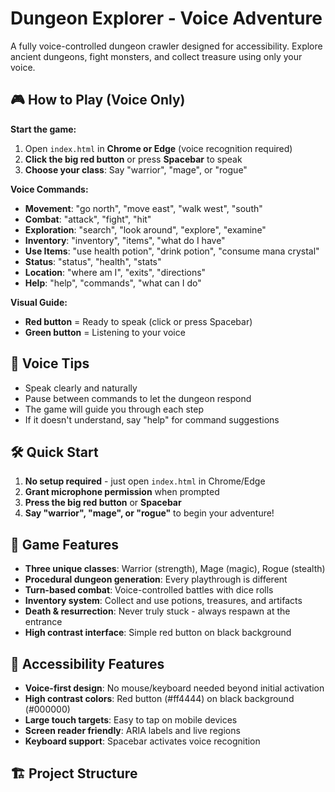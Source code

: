 # Dungeon Explorer - Voice Adventure

A fully voice-controlled dungeon crawler designed for accessibility. Explore ancient dungeons, fight monsters, and collect treasure using only your voice.

## 🎮 How to Play (Voice Only)

**Start the game:**
1. Open `index.html` in **Chrome or Edge** (voice recognition required)
2. **Click the big red button** or press **Spacebar** to speak
3. **Choose your class**: Say "warrior", "mage", or "rogue"

**Voice Commands:**
- **Movement**: "go north", "move east", "walk west", "south"
- **Combat**: "attack", "fight", "hit"
- **Exploration**: "search", "look around", "explore", "examine"
- **Inventory**: "inventory", "items", "what do I have"
- **Use Items**: "use health potion", "drink potion", "consume mana crystal"
- **Status**: "status", "health", "stats"
- **Location**: "where am I", "exits", "directions"
- **Help**: "help", "commands", "what can I do"

**Visual Guide:**
- **Red button** = Ready to speak (click or press Spacebar)
- **Green button** = Listening to your voice

## 🎤 Voice Tips
- Speak clearly and naturally
- Pause between commands to let the dungeon respond
- The game will guide you through each step
- If it doesn't understand, say "help" for command suggestions

## 🛠️ Quick Start

1. **No setup required** - just open `index.html` in Chrome/Edge
2. **Grant microphone permission** when prompted
3. **Press the big red button** or **Spacebar**
4. **Say "warrior", "mage", or "rogue"** to begin your adventure!

## 🎯 Game Features

- **Three unique classes**: Warrior (strength), Mage (magic), Rogue (stealth)
- **Procedural dungeon generation**: Every playthrough is different
- **Turn-based combat**: Voice-controlled battles with dice rolls
- **Inventory system**: Collect and use potions, treasures, and artifacts
- **Death & resurrection**: Never truly stuck - always respawn at the entrance
- **High contrast interface**: Simple red button on black background

## 📱 Accessibility Features

- **Voice-first design**: No mouse/keyboard needed beyond initial activation
- **High contrast colors**: Red button (#ff4444) on black background (#000000)
- **Large touch targets**: Easy to tap on mobile devices
- **Screen reader friendly**: ARIA labels and live regions
- **Keyboard support**: Spacebar activates voice recognition

## 🏗️ Project Structure
